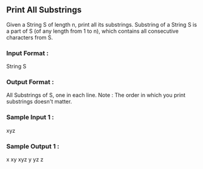 ## Print All Substrings
Given a String S of length n, print all its substrings.
Substring of a String S is a part of S (of any length from 1 to n), which contains all consecutive characters from S.
### Input Format :
String S
### Output Format :
All Substrings of S, one in each line.
Note : The order in which you print substrings doesn't matter.
### Sample Input 1 :
xyz
### Sample Output 1 :
x
xy
xyz
y
yz
z
